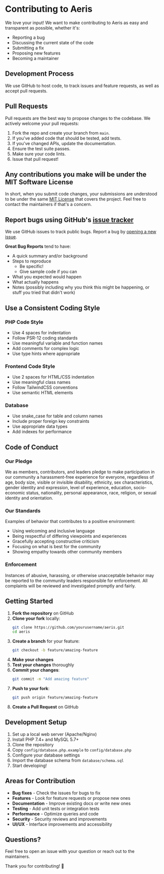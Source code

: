 # Contributing to Aeris

We love your input! We want to make contributing to Aeris as easy and transparent as possible, whether it's:

- Reporting a bug
- Discussing the current state of the code
- Submitting a fix
- Proposing new features
- Becoming a maintainer

## Development Process

We use GitHub to host code, to track issues and feature requests, as well as accept pull requests.

## Pull Requests

Pull requests are the best way to propose changes to the codebase. We actively welcome your pull requests:

1. Fork the repo and create your branch from `main`.
2. If you've added code that should be tested, add tests.
3. If you've changed APIs, update the documentation.
4. Ensure the test suite passes.
5. Make sure your code lints.
6. Issue that pull request!

## Any contributions you make will be under the MIT Software License

In short, when you submit code changes, your submissions are understood to be under the same [MIT License](http://choosealicense.com/licenses/mit/) that covers the project. Feel free to contact the maintainers if that's a concern.

## Report bugs using GitHub's [issue tracker](https://github.com/yourusername/aeris/issues)

We use GitHub issues to track public bugs. Report a bug by [opening a new issue](https://github.com/yourusername/aeris/issues/new).

**Great Bug Reports** tend to have:

- A quick summary and/or background
- Steps to reproduce
  - Be specific!
  - Give sample code if you can
- What you expected would happen
- What actually happens
- Notes (possibly including why you think this might be happening, or stuff you tried that didn't work)

## Use a Consistent Coding Style

### PHP Code Style

- Use 4 spaces for indentation
- Follow PSR-12 coding standards
- Use meaningful variable and function names
- Add comments for complex logic
- Use type hints where appropriate

### Frontend Code Style

- Use 2 spaces for HTML/CSS indentation
- Use meaningful class names
- Follow TailwindCSS conventions
- Use semantic HTML elements

### Database

- Use snake_case for table and column names
- Include proper foreign key constraints
- Use appropriate data types
- Add indexes for performance

## Code of Conduct

### Our Pledge

We as members, contributors, and leaders pledge to make participation in our community a harassment-free experience for everyone, regardless of age, body size, visible or invisible disability, ethnicity, sex characteristics, gender identity and expression, level of experience, education, socio-economic status, nationality, personal appearance, race, religion, or sexual identity and orientation.

### Our Standards

Examples of behavior that contributes to a positive environment:

- Using welcoming and inclusive language
- Being respectful of differing viewpoints and experiences
- Gracefully accepting constructive criticism
- Focusing on what is best for the community
- Showing empathy towards other community members

### Enforcement

Instances of abusive, harassing, or otherwise unacceptable behavior may be reported to the community leaders responsible for enforcement. All complaints will be reviewed and investigated promptly and fairly.

## Getting Started

1. **Fork the repository** on GitHub
2. **Clone your fork** locally:
   ```bash
   git clone https://github.com/yourusername/aeris.git
   cd aeris
   ```
3. **Create a branch** for your feature:
   ```bash
   git checkout -b feature/amazing-feature
   ```
4. **Make your changes**
5. **Test your changes** thoroughly
6. **Commit your changes**:
   ```bash
   git commit -m "Add amazing feature"
   ```
7. **Push to your fork**:
   ```bash
   git push origin feature/amazing-feature
   ```
8. **Create a Pull Request** on GitHub

## Development Setup

1. Set up a local web server (Apache/Nginx)
2. Install PHP 7.4+ and MySQL 5.7+
3. Clone the repository
4. Copy `config/database.php.example` to `config/database.php`
5. Configure your database settings
6. Import the database schema from `database/schema.sql`
7. Start developing!

## Areas for Contribution

- **Bug fixes** - Check the issues for bugs to fix
- **Features** - Look for feature requests or propose new ones
- **Documentation** - Improve existing docs or write new ones
- **Testing** - Add unit tests or integration tests
- **Performance** - Optimize queries and code
- **Security** - Security reviews and improvements
- **UI/UX** - Interface improvements and accessibility

## Questions?

Feel free to open an issue with your question or reach out to the maintainers.

Thank you for contributing! 🎉
